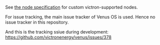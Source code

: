 
See [the node specification](documentation/specification.md) for custom victron-supported nodes.

For issue tracking, the main issue tracker of Venus OS is used. Hence no issue tracker in this repository.

And this is the tracking ssiue during development:
https://github.com/victronenergy/venus/issues/378
